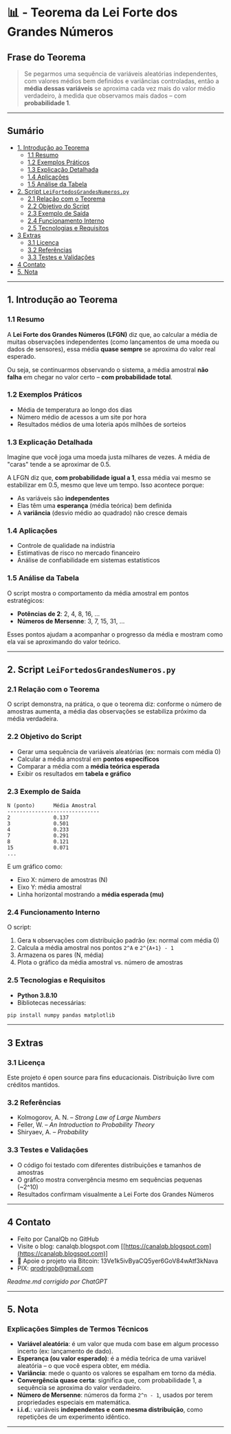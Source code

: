 # 📊 - Teorema da Lei Forte dos Grandes Números

## Frase do Teorema

> Se pegarmos uma sequência de variáveis aleatórias independentes, com valores médios bem definidos e variâncias controladas, então a **média dessas variáveis** se aproxima cada vez mais do valor médio verdadeiro, à medida que observamos mais dados – com **probabilidade 1**.

---

## Sumário

* [1. Introdução ao Teorema](#1-introdução-ao-teorema)
  * [1.1 Resumo](#11-resumo)
  * [1.2 Exemplos Práticos](#12-exemplos-práticos)
  * [1.3 Explicação Detalhada](#13-explicação-detalhada)
  * [1.4 Aplicações](#14-aplicações)
  * [1.5 Análise da Tabela](#15-análise-da-tabela)
* [2. Script `LeiFortedosGrandesNumeros.py`](#2-script-leifortedosgrandesnumerospy)
  * [2.1 Relação com o Teorema](#21-relação-com-o-teorema)
  * [2.2 Objetivo do Script](#22-objetivo-do-script)
  * [2.3 Exemplo de Saída](#23-exemplo-de-saída)
  * [2.4 Funcionamento Interno](#24-funcionamento-interno)
  * [2.5 Tecnologias e Requisitos](#25-tecnologias-e-requisitos)
* [3 Extras](#3-extras)
  * [3.1 Licença](#31-licença)
  * [3.2 Referências](#32-referencias)
  * [3.3 Testes e Validações](#33-testes-e-validações)
* [4 Contato](#4-contato)
* [5. Nota](#5-nota)

---

## 1. Introdução ao Teorema

### 1.1 Resumo

A **Lei Forte dos Grandes Números (LFGN)** diz que, ao calcular a média de muitas observações independentes (como lançamentos de uma moeda ou dados de sensores), essa média **quase sempre** se aproxima do valor real esperado.

Ou seja, se continuarmos observando o sistema, a média amostral **não falha** em chegar no valor certo – **com probabilidade total**.

### 1.2 Exemplos Práticos

- Média de temperatura ao longo dos dias
- Número médio de acessos a um site por hora
- Resultados médios de uma loteria após milhões de sorteios

### 1.3 Explicação Detalhada

Imagine que você joga uma moeda justa milhares de vezes. A média de "caras" tende a se aproximar de 0.5.

A LFGN diz que, **com probabilidade igual a 1**, essa média vai mesmo se estabilizar em 0.5, mesmo que leve um tempo. Isso acontece porque:

- As variáveis são **independentes**
- Elas têm uma **esperança** (média teórica) bem definida
- A **variância** (desvio médio ao quadrado) não cresce demais

### 1.4 Aplicações

- Controle de qualidade na indústria
- Estimativas de risco no mercado financeiro
- Análise de confiabilidade em sistemas estatísticos

### 1.5 Análise da Tabela

O script mostra o comportamento da média amostral em pontos estratégicos:

- **Potências de 2**: 2, 4, 8, 16, ...
- **Números de Mersenne**: 3, 7, 15, 31, ...

Esses pontos ajudam a acompanhar o progresso da média e mostram como ela vai se aproximando do valor teórico.

---

## 2. Script `LeiFortedosGrandesNumeros.py`

### 2.1 Relação com o Teorema

O script demonstra, na prática, o que o teorema diz: conforme o número de amostras aumenta, a média das observações se estabiliza próximo da média verdadeira.

### 2.2 Objetivo do Script

- Gerar uma sequência de variáveis aleatórias (ex: normais com média 0)
- Calcular a média amostral em **pontos específicos**
- Comparar a média com a **média teórica esperada**
- Exibir os resultados em **tabela e gráfico**

### 2.3 Exemplo de Saída

```plaintext
N (ponto)      Média Amostral
------------------------------
2              0.137
3              0.501
4              0.233
7              0.291
8              0.121
15             0.071
...
````

E um gráfico como:

* Eixo X: número de amostras (N)
* Eixo Y: média amostral
* Linha horizontal mostrando a **média esperada (mu)**

### 2.4 Funcionamento Interno

O script:

1. Gera `N` observações com distribuição padrão (ex: normal com média 0)
2. Calcula a média amostral nos pontos `2^A` e `2^{A+1} - 1`
3. Armazena os pares (N, média)
4. Plota o gráfico da média amostral vs. número de amostras

### 2.5 Tecnologias e Requisitos

* **Python 3.8.10**
* Bibliotecas necessárias:

```bash
pip install numpy pandas matplotlib
```

---

## 3 Extras

### 3.1 Licença

Este projeto é open source para fins educacionais.
Distribuição livre com créditos mantidos.

### 3.2 Referências

* Kolmogorov, A. N. – *Strong Law of Large Numbers*
* Feller, W. – *An Introduction to Probability Theory*
* Shiryaev, A. – *Probability*

### 3.3 Testes e Validações

* O código foi testado com diferentes distribuições e tamanhos de amostras
* O gráfico mostra convergência mesmo em sequências pequenas (\~2^10)
* Resultados confirmam visualmente a Lei Forte dos Grandes Números

---

## 4 Contato

* Feito por CanalQb no GitHub
* Visite o blog: canalqb.blogspot.com \[[https://canalqb.blogspot.com](https://canalqb.blogspot.com)]
* 💸 Apoie o projeto via Bitcoin: 13Ve1k5ivByaCQ5yer6GoV84wAtf3kNava
* PIX: [qrodrigob@gmail.com](mailto:qrodrigob@gmail.com)

*Readme.md corrigido por ChatGPT*

---

## 5. Nota

### Explicações Simples de Termos Técnicos

* **Variável aleatória**: é um valor que muda com base em algum processo incerto (ex: lançamento de dado).
* **Esperança (ou valor esperado)**: é a média teórica de uma variável aleatória – o que você espera obter, em média.
* **Variância**: mede o quanto os valores se espalham em torno da média.
* **Convergência quase certa**: significa que, com probabilidade 1, a sequência se aproxima do valor verdadeiro.
* **Número de Mersenne**: números da forma `2^n - 1`, usados por terem propriedades especiais em matemática.
* **i.i.d.**: variáveis **independentes e com mesma distribuição**, como repetições de um experimento idêntico.

--- 
